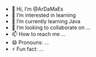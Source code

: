 - 👋 Hi, I’m @ArDaMaEs
- 👀 I’m interested in learning
- 🌱 I’m currently learning Java
- 💞️ I’m looking to collaborate on ...
- 📫 How to reach me ...
- 😄 Pronouns: ...
- ⚡ Fun fact: ...

<!---
ArDaMaEs/ArDaMaEs is a ✨ special ✨ repository because its `README.md` (this file) appears on your GitHub profile.
You can click the Preview link to take a look at your changes.
--->
